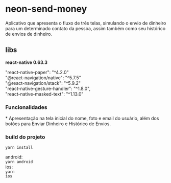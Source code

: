 # neon-send-money

Aplicativo que apresenta o fluxo de três telas, simulando o envio de dinheiro para um determinado contato da pessoa, assim também como seu histórico de envios de dinheiro.

<h2>libs</h2>

<b>react-native 0.63.3</b></br>

"react-native-paper": "^4.2.0"<br>
"@react-navigation/native": "^5.7.5"<br>
"@react-navigation/stack": "^5.9.2"<br>
"react-native-gesture-handler": "^1.8.0",<br>
"react-native-masked-text": "^1.13.0"

<h3>Funcionalidades</h3>
* Apresentação na tela inicial do nome, foto e email do usuário, além dos botões para Enviar Dinheiro e Histórico de Envios.

<h3>build do projeto</h3>

<code>yarn install</code><br>

android:<br>
<code>yarn android</code><br>
ios:<br>
<code>yarn ios</code>
